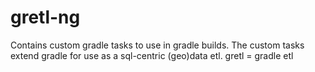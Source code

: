 # gretl-ng
Contains custom gradle tasks to use in gradle builds. The custom tasks extend gradle for use as a sql-centric (geo)data etl. gretl = gradle etl
